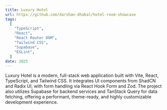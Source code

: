 ```yaml
---
title: Luxury Hotel
url: https://github.com/darshan-dhakal/hotel-room-showcase
tags:
  [
    "TypeScript",
    "React",
    "React Router DOM",
    "Tailwind CSS",
    "Supabase",
    "ESLint",
  ]
date: 2025
---
```


Luxury Hotel is a modern, full-stack web application built with Vite, React, TypeScript, and Tailwind CSS. It integrates UI components from ShadCN and Radix UI, with form handling via React Hook Form and Zod. The project also utilizes Supabase for backend services and TanStack Query for data fetching, offering a performant, theme-ready, and highly customizable development experience.

